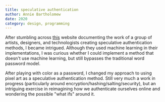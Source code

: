```yaml
---
title: speculative authentication
author: Annie Bartholomew
date: 2020
category: design, programming
---
```

After stumbling across [this](https://passwords.ai/) website documenting the work of a group of artists, designers, and technologists creating speculative authentication methods, I became intrigued. Although they used machine learning in their implementations, I was curious whether I could implement a method that doesn't use machine learning, but still bypasses the traditional word password model.

After playing with color as a password, I changed my approach to using pixel art as a speculative authentication method. Still very much a work in progress (particularly around encryption/hashing/salting/security), but an intriguing exercise in reimagining how we authenticate ourselves online and wondering the possible "what ifs" around it.

